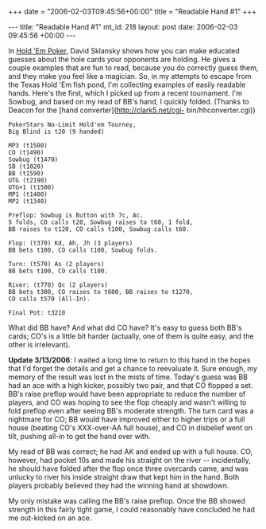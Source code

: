 +++
date = "2006-02-03T09:45:56+00:00"
title = "Readable Hand #1"
+++

\--- title: "Readable Hand #1" mt_id: 218 layout: post date: 2006-02-03
09:45:56 +00:00 \---

In [Hold 'Em
Poker](http://www.amazon.com/exec/obidos/ASIN/1880685086/sowbug-20/103-9673860-9894215?%5Fencoding=UTF8&camp=1789&link%5Fcode=xm2),
David Sklansky shows how you can make educated guesses about the hole cards
your opponents are holding. He gives a couple examples that are fun to read,
because you do correctly guess them, and they make you feel like a magician.
So, in my attempts to escape from the Texas Hold 'Em fish pond, I'm collecting
examples of easily readable hands. Here's the first, which I picked up from a
recent tournament. I'm Sowbug, and based on my read of BB's hand, I quickly
folded. (Thanks to Deacon for the [hand converter](http://clark5.net/cgi-
bin/hhconverter.cgi))

    
    
    PokerStars No-Limit Hold'em Tourney,
    Big Blind is t20 (9 handed)
    
    MP3 (t1500)
    CO (t1490)
    Sowbug (t1470)
    SB (t1020)
    BB (t1590)
    UTG (t2190)
    UTG+1 (t1500)
    MP1 (t1400)
    MP2 (t1340)
    
    Preflop: Sowbug is Button with 7c, Ac.    
    5 folds, CO calls t20, Sowbug raises to t60, 1 fold,
    BB raises to t120, CO calls t100, Sowbug calls t60.
    
    Flop: (t370) Kd, Ah, Jh (3 players)
    BB bets t100, CO calls t100, Sowbug folds.
    
    Turn: (t570) As (2 players)
    BB bets t100, CO calls t100.
    
    River: (t770) Qc (2 players)
    BB bets t300, CO raises to t600, BB raises to t1270,
    CO calls t570 (All-In).
    
    Final Pot: t3210

What did BB have? And what did CO have? It's easy to guess both BB's cards;
CO's is a little bit harder (actually, one of them is quite easy, and the
other is irrelevant).

**Update 3/13/2006**: I waited a long time to return to this hand in the hopes that I'd forget the details and get a chance to reevaluate it. Sure enough, my memory of the result was lost in the mists of time. Today's guess was BB had an ace with a high kicker, possibly two pair, and that CO flopped a set. BB's raise preflop would have been appropriate to reduce the number of players, and CO was hoping to see the flop cheaply and wasn't willing to fold preflop even after seeing BB's moderate strength. The turn card was a nightmare for CO; BB would have improved either to higher trips or a full house (beating CO's XXX-over-AA full house), and CO in disbelief went on tilt, pushing all-in to get the hand over with.

My read of BB was correct; he had AK and ended up with a full house. CO,
however, had pocket 10s and made his straight on the river -- incidentally, he
should have folded after the flop once three overcards came, and was unlucky
to river his inside straight draw that kept him in the hand. Both players
probably believed they had the winning hand at showdown.

My only mistake was calling the BB's raise preflop. Once the BB showed
strength in this fairly tight game, I could reasonably have concluded he had
me out-kicked on an ace.

